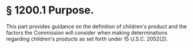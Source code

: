 # § 1200.1   Purpose.

This part provides guidance on the definition of children's product and the factors the Commission will consider when making determinations regarding children's products as set forth under 15 U.S.C. 2052(2).




